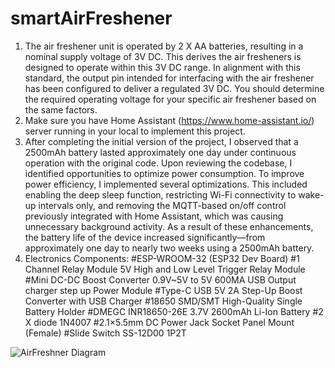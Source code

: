 # smartAirFreshener
1. The air freshener unit is operated by 2 X AA batteries, resulting in a nominal supply voltage of 3V DC. This derives the air fresheners is designed to operate within this 3V DC range. In alignment with this standard, the output pin intended for interfacing with the air freshener has been configured to deliver a regulated 3V DC. You should determine the required operating voltage for your specific air freshener based on the same factors.
2. Make sure you have Home Assistant (https://www.home-assistant.io/) server running in your local to implement this project.
3. After completing the initial version of the project, I observed that a 2500mAh battery lasted approximately one day under continuous operation with the original code. Upon reviewing the codebase, I identified opportunities to optimize power consumption. To improve power efficiency, I implemented several optimizations. This included enabling the deep sleep function, restricting Wi-Fi connectivity to wake-up intervals only, and removing the MQTT-based on/off control previously integrated with Home Assistant, which was causing unnecessary background activity. As a result of these enhancements, the battery life of the device increased significantly—from approximately one day to nearly two weeks using a 2500mAh battery.
4. Electronics Components:
#ESP-WROOM-32 (ESP32 Dev Board)
#1 Channel Relay Module 5V High and Low Level Trigger Relay Module
#Mini DC-DC Boost Converter 0.9V~5V to 5V 600MA USB Output charger step up Power Module
#Type-C USB 5V 2A Step-Up Boost Converter with USB Charger
#18650 SMD/SMT High-Quality Single Battery Holder
#DMEGC INR18650-26E 3.7V 2600mAh Li-Ion Battery
#2 X diode 1N4007
#2.1×5.5mm DC Power Jack Socket Panel Mount (Female) 
#Slide Switch SS-12D00 1P2T

![AirFreshner Diagram](https://github.com/user-attachments/assets/9d40beff-a252-4c45-807f-9604b397f0ba)
